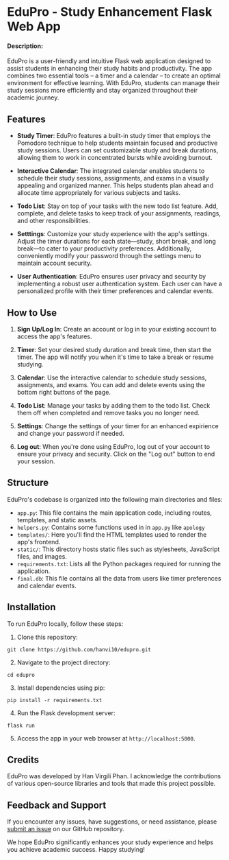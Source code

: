 # EduPro - Study Enhancement Flask Web App

#### Description:

EduPro is a user-friendly and intuitive Flask web application designed to assist students in enhancing their study habits and productivity. The app combines two essential tools – a timer and a calendar – to create an optimal environment for effective learning. With EduPro, students can manage their study sessions more efficiently and stay organized throughout their academic journey.

## Features

- **Study Timer**: EduPro features a built-in study timer that employs the Pomodoro technique to help students maintain focused and productive study sessions. Users can set customizable study and break durations, allowing them to work in concentrated bursts while avoiding burnout.

- **Interactive Calendar**: The integrated calendar enables students to schedule their study sessions, assignments, and exams in a visually appealing and organized manner. This helps students plan ahead and allocate time appropriately for various subjects and tasks.

- **Todo List**: Stay on top of your tasks with the new todo list feature. Add, complete, and delete tasks to keep track of your assignments, readings, and other responsibilities.

- **Setttings**: Customize your study experience with the app's settings. Adjust the timer durations for each state—study, short break, and long break—to cater to your productivity preferences. Additionally, conveniently modify your password through the settings menu to maintain account security.

- **User Authentication**: EduPro ensures user privacy and security by implementing a robust user authentication system. Each user can have a personalized profile with their timer preferences and calendar events.

## How to Use

1. **Sign Up/Log In**: Create an account or log in to your existing account to access the app's features.

2. **Timer**: Set your desired study duration and break time, then start the timer. The app will notify you when it's time to take a break or resume studying.

3. **Calendar**: Use the interactive calendar to schedule study sessions, assignments, and exams. You can add and delete events using the bottom right buttons of the page.

4. **Todo List**: Manage your tasks by adding them to the todo list. Check them off when completed and remove tasks you no longer need.

5. **Settings**: Change the settings of your timer for an enhanced expirience and change your password if needed.

6. **Log out**: When you're done using EduPro, log out of your account to ensure your privacy and security. Click on the "Log out" button to end your session.

## Structure

EduPro's codebase is organized into the following main directories and files:

- `app.py`: This file contains the main application code, including routes, templates, and static assets.
- `helpers.py`: Contains some functions used in in `app.py` like `apology`
- `templates/`: Here you'll find the HTML templates used to render the app's frontend.
- `static/`: This directory hosts static files such as stylesheets, JavaScript files, and images.
- `requirements.txt`: Lists all the Python packages required for running the application.
- `final.db`: This file contains all the data from users like timer preferences and calendar events.

## Installation

To run EduPro locally, follow these steps:

1. Clone this repository:

```
git clone https://github.com/hanvi10/edupro.git
```

2. Navigate to the project directory:

```
cd edupro
```

3. Install dependencies using pip:

```
pip install -r requirements.txt
```

4. Run the Flask development server:

```
flask run
```

5. Access the app in your web browser at `http://localhost:5000`.

## Credits

EduPro was developed by Han Virgili Phan. I acknowledge the contributions of various open-source libraries and tools that made this project possible.

## Feedback and Support

If you encounter any issues, have suggestions, or need assistance, please [submit an issue](https://github.com/hanvi10/edupro/issues) on our GitHub repository.

We hope EduPro significantly enhances your study experience and helps you achieve academic success. Happy studying!
